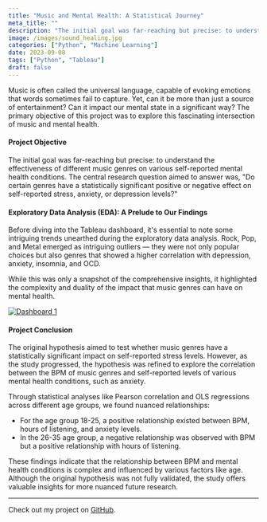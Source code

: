 ```yaml
---
title: "Music and Mental Health: A Statistical Journey"
meta_title: ""
description: "The initial goal was far-reaching but precise: to understand the effectiveness of different music genres on various self-reported mental health conditions. The central research question aimed to answer was, "Do certain genres have a statistically significant positive or negative effect on self-reported stress, anxiety, or depression levels?"
image: /images/sound_healing.jpg
categories: ["Python", "Machine Learning"]
date: 2023-09-08
tags: ["Python", "Tableau"]
draft: false
---
```

Music is often called the universal language, capable of evoking emotions that words sometimes fail to capture. Yet, can it be more than just a source of entertainment? Can it impact our mental state in a significant way? The primary objective of this project was to explore this fascinating intersection of music and mental health.

#### Project Objective

The initial goal was far-reaching but precise: to understand the effectiveness of different music genres on various self-reported mental health conditions. The central research question aimed to answer was, "Do certain genres have a statistically significant positive or negative effect on self-reported stress, anxiety, or depression levels?"

#### Exploratory Data Analysis (EDA): A Prelude to Our Findings

Before diving into the Tableau dashboard, it's essential to note some intriguing trends unearthed during the exploratory data analysis. Rock, Pop, and Metal emerged as intriguing outliers — they were not only popular choices but also genres that showed a higher correlation with depression, anxiety, insomnia, and OCD.

While this was only a snapshot of the comprehensive insights, it highlighted the complexity and duality of the impact that music genres can have on mental health.

<div class='tableauPlaceholder' id='viz1694447228340' style='position: relative; width: 100%;'>
    <noscript>
        <a href='#'><img alt='Dashboard 1 ' src='https://public.tableau.com/static/images/Mx/MxMHDashboard/Dashboard1/1_rss.png' style='border: none' /></a>
    </noscript>
    <object class='tableauViz'  style='display:none; width: 100%; height: 100%;'>
        <param name='host_url' value='https%3A%2F%2Fpublic.tableau.com%2F' />
        <param name='embed_code_version' value='3' />
        <param name='site_root' value='' />
        <param name='name' value='MxMHDashboard&#47;Dashboard1' />
        <param name='tabs' value='no' />
        <param name='toolbar' value='yes' />
        <param name='static_image' value='https://public.tableau.com/static/images/Mx/MxMHDashboard/Dashboard1/1.png' />
        <param name='animate_transition' value='yes' />
        <param name='display_static_image' value='yes' />
        <param name='display_spinner' value='yes' />
        <param name='display_overlay' value='yes' />
        <param name='display_count' value='yes' />
        <param name='language' value='en-US' />
    </object>
</div>
<script type='text/javascript'>
    var divElement = document.getElementById('viz1694447228340');
    var vizElement = divElement.getElementsByTagName('object')[0];
    vizElement.style.width = '100%';
    vizElement.style.height = divElement.offsetWidth * 0.75 + 'px';
    var scriptElement = document.createElement('script');
    scriptElement.src = 'https://public.tableau.com/javascripts/api/viz_v1.js';
    vizElement.parentNode.insertBefore(scriptElement, vizElement);
</script>

#### Project Conclusion

The original hypothesis aimed to test whether music genres have a statistically significant impact on self-reported stress levels. However, as the study progressed, the hypothesis was refined to explore the correlation between the BPM of music genres and self-reported levels of various mental health conditions, such as anxiety.

Through statistical analyses like Pearson correlation and OLS regressions across different age groups, we found nuanced relationships:

- For the age group 18-25, a positive relationship existed between BPM, hours of listening, and anxiety levels.
- In the 26-35 age group, a negative relationship was observed with BPM but a positive relationship with hours of listening.

These findings indicate that the relationship between BPM and mental health conditions is complex and influenced by various factors like age. Although the original hypothesis was not fully validated, the study offers valuable insights for more nuanced future research.

---

Check out my project on [GitHub](https://github.com/MarieM1202/sound_healing).
